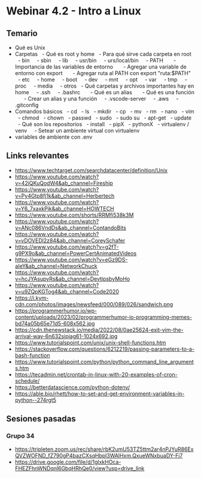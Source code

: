 

# Webinar 4.2 - Intro a Linux
  
## Temario

- Qué es Unix
- Carpetas
  - Qué es root y home
  - Para qué sirve cada carpeta en root
    - bin
    - sbin
    - lib
    - usr/bin
    - urs/local/bin
    - PATH
      - Importancia de las variables de entorno
      - Agregar una variable de entorno con export
      - Agregar ruta al PATH con export "ruta:$PATH"
    - etc
    - home
    - boot
    - dev
    - mnt
    - opt
    - var
    - tmp
    - proc
    - media
    - otros
  - Qué carpetas y archivos importantes hay en home
    - .ssh
    - .bashrc
      - Qué es un alias
      - Qué es una función
      - Crear un alias y una función
    - .vscode-server
    - .aws
    - .gitconfig
- Comandos básicos
  - cd
  - ls
  - mkdir
  - cp
  - mv
  - rm
  - nano
  - vim
  - chmod
  - chown
  - passwd
  - sudo
  - sudo su
  - apt-get
  - update
    - Qué son los repositorios
  - install
  - pipX
  - pythonX
  - virtualenv / venv
    - Setear un ambiente virtual con virtualenv
- variables de ambiente con .env

## Links relevantes

- https://www.techtarget.com/searchdatacenter/definition/Unix
- https://www.youtube.com/watch?v=42iQKuQodW4&ab_channel=Fireship
- https://www.youtube.com/watch?v=Py4Gtp8fj1k&ab_channel=Herbertech
- https://www.youtube.com/watch?v=Y6_7xaxkPik&ab_channel=HOWTECH
- https://www.youtube.com/shorts/RRMfi538k3M
- https://www.youtube.com/watch?v=ANc086VndDs&ab_channel=ContandoBits
- https://www.youtube.com/watch?v=vDOVEDl2z84&ab_channel=CoreySchafer
- https://www.youtube.com/watch?v=g2fT-g9PX9o&ab_channel=PowerCertAnimatedVideos
- https://www.youtube.com/watch?v=eGz9DS-aIeY&ab_channel=NetworkChuck
- https://www.youtube.com/watch?v=hcJYAsupyRs&ab_channel=DevtipsbyMoHo
- https://www.youtube.com/watch?v=u9ZQpKGTog4&ab_channel=Code2020
- https://i.kym-cdn.com/photos/images/newsfeed/000/089/026/sandwich.png
- https://programmerhumor.io/wp-content/uploads/2023/02/programmerhumor-io-programming-memes-bd74a05b65e71d5-608x562.jpg
- https://cdn.thenewstack.io/media/2022/08/0ae25624-exit-vim-the-arrival-way-6n632sipjag61-1024x692.jpg
- https://www.tutorialspoint.com/unix/unix-shell-functions.htm
- https://stackoverflow.com/questions/6212219/passing-parameters-to-a-bash-function
- https://www.tutorialspoint.com/python/python_command_line_arguments.htm
- https://tecadmin.net/crontab-in-linux-with-20-examples-of-cron-schedule/
- https://betterdatascience.com/python-dotenv/
- https://able.bio/rhett/how-to-set-and-get-environment-variables-in-python--274rgt5

## Sesiones pasadas

### Grupo 34

- https://tripleten.zoom.us/rec/share/rbK2umU53TZ5ttm2ar4nPJYuR86ExQVZWOFND_fZ790gP4bazCXsqHbpl3WAlHxm.QxueWNxbuaDY-Fj7
- https://drive.google.com/file/d/1glxkHOca-FHEZFhnWNDqnl6GbqHRhQe0/view?usp=drive_link